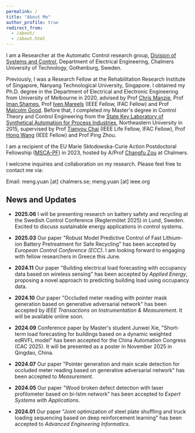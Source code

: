 ```yaml
---
permalink: /
title: "About Me"
author_profile: true
redirect_from: 
  - /about/
  - /about.html
---
```


I am a Researcher at the Automatic Control research group, [Division of Systems and Control](https://www.chalmers.se/en/departments/e2/research/systems-and-control/), Department of Electrical Engineering, Chalmers University of Technology, Gothenburg, Sweden.

 Previously, I was a Research Fellow at the Rehabilitation Research Institute of Singapore, Nanyang Technological University, Singapore. I obtained my Ph.D. degree in the Department of Electrical and Electronic Engineering from University of Melbourne in 2020, advised by Prof [Chris Manzie](https://findanexpert.unimelb.edu.au/profile/2763-chris-manzie), Prof [Iman Shames](https://researchers.anu.edu.au/researchers/shames-i), Prof [Iven Mareels](https://findanexpert.unimelb.edu.au/profile/1614-iven-mareels) (IEEE Fellow, IFAC Fellow) and Prof [Malcolm Good](https://findanexpert.unimelb.edu.au/profile/15115-malcolm-good). Before that, I completed my Master's degree in Control Theory and Control Engineering from the [State Key Laboratory of Synthetical Automation for Process Industries](http://www.sapi.neu.edu.cn/sapienglish/), Northeastern University in 2015, supervised by Prof [Tianyou Chai](https://english.neu.edu.cn/info/1040/2072.htm) (IEEE Life Fellow, IFAC Fellow), Prof [Hong Wang](https://www.ornl.gov/staff-profile/dr-hong-wang) (IEEE Fellow) and Prof Ping Zhou.

I am a recipient of the EU Marie Skłodowska-Curie Action Postdoctoral Fellowship ([MSCA-PF](https://research.chalmers.se/en/project/11168)) in 2023, hosted by A/Prof [Changfu Zou](https://sites.google.com/view/changfu) at Chalmers.

I welcome inquiries and collaboration on my research. Please feel free to contact me via: 

Email: meng.yuan [at] chalmers.se; meng.yuan [at] ieee.org


News and Updates
----------------

* **2025.06** I will be presenting research on battery safety and recycling at the Swedish Control Conference (Reglermötet 2025) in Lund, Sweden. Excited to discuss sustainable energy applications in control systems.

* **2025.03** Our paper "Robust Model Predictive Control of Fast Lithium-ion Battery Pretreatment for Safe Recycling" has been accepted by *European Control Conference (ECC)*. I am looking forward to engaging with fellow researchers in Greece this June.

* **2024.11** Our paper "Building electrical load forecasting with occupancy data based on wireless sensing" has been accepted by *Applied Energy*, proposing a novel approach to predicting building load using occupancy data.

* **2024.10** Our paper "Occluded meter reading with pointer mask generation based on generative adversarial network" has been accepted by *IEEE Transactions on Instrumentation & Measurement*. It will be available online soon.

* **2024.09** Conference paper by Master's student Junwei Xie, "Short-term load forecasting for buildings based on a dynamic weighted edRVFL model" has been accepted for the China Automation Congress (CAC 2025). It will be presented as a poster in November 2025 in Qingdao, China.

* **2024.07** Our paper "Pointer generation and main scale detection for occluded meter reading based on generative adversarial network" has been accepted to *Measurement*.

* **2024.05** Our paper "Wood broken defect detection with laser profilometer based on bi-lstm network" has been accepted to *Expert Systems with Applications*.

* **2024.01** Our paper "Joint optimization of steel plate shuffling and truck loading sequencing based on deep reinforcement learning" has been accepted to *Advanced Engineering Informatics*.
